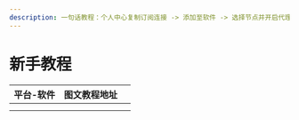 ```yaml
---
description: 一句话教程：个人中心复制订阅连接 -> 添加至软件 -> 选择节点并开启代理模式 -> 起飞
---
```


# 新手教程

| 平台-软件 | 图文教程地址 |  |
| :--- | :--- | :--- |
|  |  |  |
|  |  |  |

